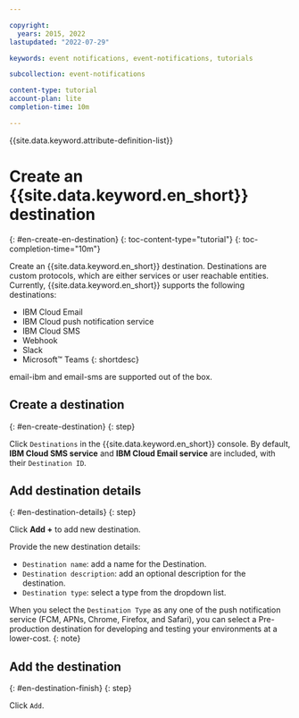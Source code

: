 ```yaml
---

copyright:
  years: 2015, 2022
lastupdated: "2022-07-29"

keywords: event notifications, event-notifications, tutorials

subcollection: event-notifications

content-type: tutorial
account-plan: lite
completion-time: 10m

---
```


{{site.data.keyword.attribute-definition-list}}

# Create an {{site.data.keyword.en_short}} destination
{: #en-create-en-destination}
{: toc-content-type="tutorial"}
{: toc-completion-time="10m"}

Create an {{site.data.keyword.en_short}} destination. Destinations are custom protocols, which are either services or user reachable entities. Currently, {{site.data.keyword.en_short}} supports the following destinations:

- IBM Cloud Email
- IBM Cloud push notification service
- IBM Cloud SMS
- Webhook
- Slack
- Microsoft&trade; Teams
{: shortdesc}

email-ibm and email-sms are supported out of the box.

## Create a destination
{: #en-create-destination}
{: step}

Click `Destinations` in the {{site.data.keyword.en_short}} console. By default, **IBM Cloud SMS service** and **IBM Cloud Email service** are included, with their `Destination ID`.

## Add destination details
{: #en-destination-details}
{: step}

Click **Add +** to add new destination. 

Provide the new destination details:
- `Destination name`: add a name for the Destination.
- `Destination description`: add an optional description for the destination.
- `Destination type`: select a type from the dropdown list.

When you select the `Destination Type` as any one of the push notification service (FCM, APNs, Chrome, Firefox, and Safari), you can select a Pre-production destination for developing and testing your environments at a lower-cost.
{: note}

## Add the destination
{: #en-destination-finish}
{: step}

Click `Add`.
